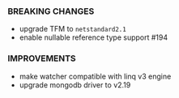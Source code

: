 ### BREAKING CHANGES
- upgrade TFM to `netstandard2.1`
- enable nullable reference type support #194

### IMPROVEMENTS
- make watcher compatible with linq v3 engine
- upgrade mongodb driver to v2.19